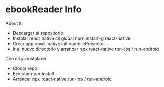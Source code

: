 # ebookReader Info
About it

- Descargar el repositorio
- Instalar react native cli global
    npm install -g react-native
- Crear app
    react-native init nombreProyecto
- Ir al nuevo directorio y arrancar
    npx react-native run-ios / run-android

Con cli ya instalado
- Clonar repo
- Ejecutar 
    npm install
- Arrancar
    npx react-native run-ios / run-android
